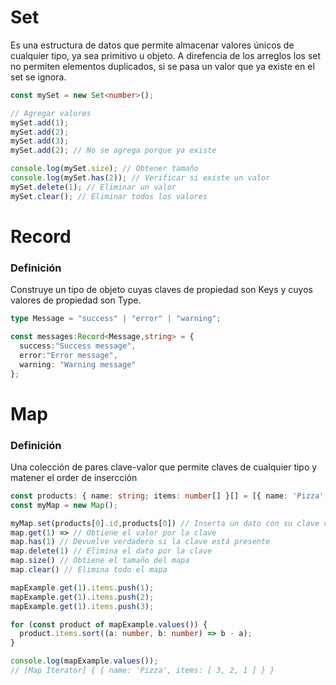 # Set
Es una estructura de datos que permite almacenar valores únicos de cualquier tipo, ya sea primitivo u objeto. A direfencia de los arreglos los set no permiten elementos duplicados, si se pasa un valor que ya existe en el set se ignora.

```typescript
const mySet = new Set<number>();

// Agregar valores
mySet.add(1);
mySet.add(2);
mySet.add(3);
mySet.add(2); // No se agrega porque ya existe

console.log(mySet.size); // Obtener tamaño
console.log(mySet.has(2)); // Verificar si existe un valor 
mySet.delete(1); // Eliminar un valor
mySet.clear(); // Eliminar todos los valores
```

# Record
### Definición
Construye un tipo de objeto cuyas claves de propiedad son Keys y cuyos valores de propiedad son Type.

```typescript
type Message = "success" | "error" | "warning";

const messages:Record<Message,string> = {
  success:"Success message",
  error:"Error message",
  warning: "Warning message"
};

```

# Map
### Definición
Una colección de pares clave-valor que permite claves de cualquier tipo y matener el order de insercción

```typescript
const products: { name: string; items: number[] }[] = [{ name: 'Pizza', items: [] }];
const myMap = new Map();

myMap.set(products[0].id,products[0]) // Inserta un dato con su clave valor
map.get(1) => // Obtiene el valor por la clave
map.has(1) // Devuelve verdadero si la clave está presente
map.delete(1) // Elimina el dato por la clave
map.size() // Obtiene el tamaño del mapa
map.clear() // Elimina todo el mapa

mapExample.get(1).items.push(1);
mapExample.get(1).items.push(2);
mapExample.get(1).items.push(3);

for (const product of mapExample.values()) {
  product.items.sort((a: number, b: number) => b - a);
}

console.log(mapExample.values());
// [Map Iterator] { { name: 'Pizza', items: [ 3, 2, 1 ] } }

```
